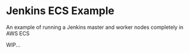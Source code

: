 # Jenkins ECS Example
An example of running a Jenkins master and worker nodes completely in AWS ECS

WIP...
